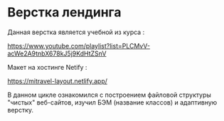 # Верстка лендинга



Данная верстка является учебной из курса :

https://www.youtube.com/playlist?list=PLCMvV-acWe2A9tnbX678kJ5j9KdHtZSnV

Макет на хостинге Netify :

https://mitravel-layout.netlify.app/

В данном цикле ознакомился с построением файловой структуры "чистых" веб-сайтов,
изучил БЭМ (название классов) и адаптивную верстку.
